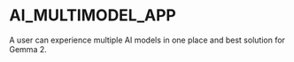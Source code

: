 # AI_MULTIMODEL_APP
A user can experience multiple AI models in one place and best solution for Gemma 2.
